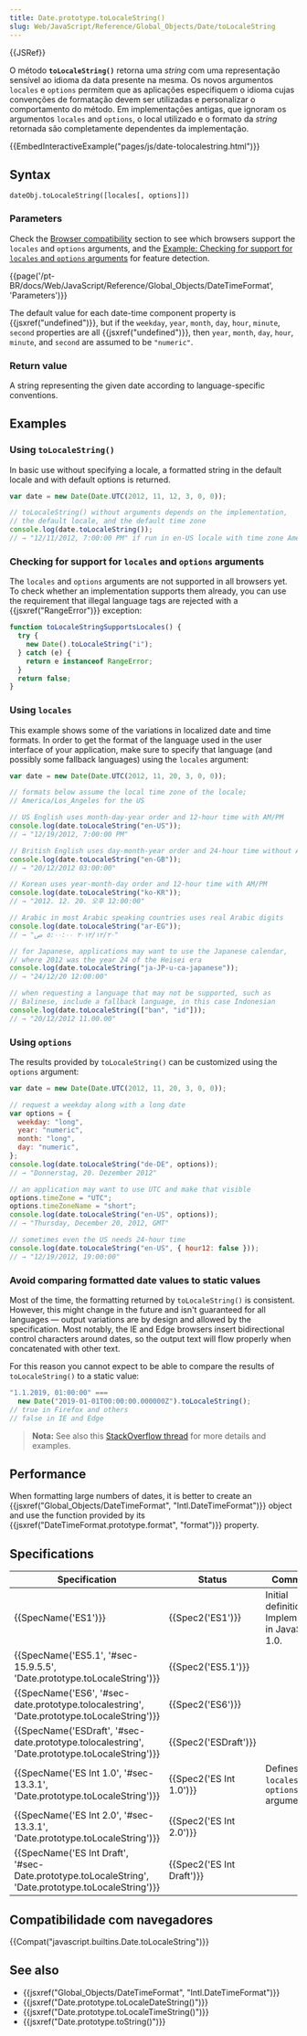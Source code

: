 ```yaml
---
title: Date.prototype.toLocaleString()
slug: Web/JavaScript/Reference/Global_Objects/Date/toLocaleString
---
```


{{JSRef}}

O método **`toLocaleString()`** retorna uma _string_ com uma representação sensível ao idioma da data presente na mesma. Os novos argumentos `locales` e `options` permitem que as aplicações especifiquem o idioma cujas convenções de formatação devem ser utilizadas e personalizar o comportamento do método. Em implementações antigas, que ignoram os argumentos `locales` and `options`, o local utilizado e o formato da _string_ retornada são completamente dependentes da implementação.

{{EmbedInteractiveExample("pages/js/date-tolocalestring.html")}}

## Syntax

```
dateObj.toLocaleString([locales[, options]])
```

### Parameters

Check the [Browser compatibility](#Browser_Compatibility) section to see which browsers support the `locales` and `options` arguments, and the [Example: Checking for support for `locales` and `options` arguments](#Example:_Checking_for_support_for_locales_and_options_arguments) for feature detection.

{{page('/pt-BR/docs/Web/JavaScript/Reference/Global_Objects/DateTimeFormat', 'Parameters')}}

The default value for each date-time component property is {{jsxref("undefined")}}, but if the `weekday`, `year`, `month`, `day`, `hour`, `minute`, `second` properties are all {{jsxref("undefined")}}, then `year`, `month`, `day`, `hour`, `minute`, and `second` are assumed to be `"numeric"`.

### Return value

A string representing the given date according to language-specific conventions.

## Examples

### Using `toLocaleString()`

In basic use without specifying a locale, a formatted string in the default locale and with default options is returned.

```js
var date = new Date(Date.UTC(2012, 11, 12, 3, 0, 0));

// toLocaleString() without arguments depends on the implementation,
// the default locale, and the default time zone
console.log(date.toLocaleString());
// → "12/11/2012, 7:00:00 PM" if run in en-US locale with time zone America/Los_Angeles
```

### Checking for support for `locales` and `options` arguments

The `locales` and `options` arguments are not supported in all browsers yet. To check whether an implementation supports them already, you can use the requirement that illegal language tags are rejected with a {{jsxref("RangeError")}} exception:

```js
function toLocaleStringSupportsLocales() {
  try {
    new Date().toLocaleString("i");
  } catch (e) {
    return e instanceof RangeError;
  }
  return false;
}
```

### Using `locales`

This example shows some of the variations in localized date and time formats. In order to get the format of the language used in the user interface of your application, make sure to specify that language (and possibly some fallback languages) using the `locales` argument:

```js
var date = new Date(Date.UTC(2012, 11, 20, 3, 0, 0));

// formats below assume the local time zone of the locale;
// America/Los_Angeles for the US

// US English uses month-day-year order and 12-hour time with AM/PM
console.log(date.toLocaleString("en-US"));
// → "12/19/2012, 7:00:00 PM"

// British English uses day-month-year order and 24-hour time without AM/PM
console.log(date.toLocaleString("en-GB"));
// → "20/12/2012 03:00:00"

// Korean uses year-month-day order and 12-hour time with AM/PM
console.log(date.toLocaleString("ko-KR"));
// → "2012. 12. 20. 오후 12:00:00"

// Arabic in most Arabic speaking countries uses real Arabic digits
console.log(date.toLocaleString("ar-EG"));
// → "٢٠‏/١٢‏/٢٠١٢ ٥:٠٠:٠٠ ص"

// for Japanese, applications may want to use the Japanese calendar,
// where 2012 was the year 24 of the Heisei era
console.log(date.toLocaleString("ja-JP-u-ca-japanese"));
// → "24/12/20 12:00:00"

// when requesting a language that may not be supported, such as
// Balinese, include a fallback language, in this case Indonesian
console.log(date.toLocaleString(["ban", "id"]));
// → "20/12/2012 11.00.00"
```

### Using `options`

The results provided by `toLocaleString()` can be customized using the `options` argument:

```js
var date = new Date(Date.UTC(2012, 11, 20, 3, 0, 0));

// request a weekday along with a long date
var options = {
  weekday: "long",
  year: "numeric",
  month: "long",
  day: "numeric",
};
console.log(date.toLocaleString("de-DE", options));
// → "Donnerstag, 20. Dezember 2012"

// an application may want to use UTC and make that visible
options.timeZone = "UTC";
options.timeZoneName = "short";
console.log(date.toLocaleString("en-US", options));
// → "Thursday, December 20, 2012, GMT"

// sometimes even the US needs 24-hour time
console.log(date.toLocaleString("en-US", { hour12: false }));
// → "12/19/2012, 19:00:00"
```

### Avoid comparing formatted date values to static values

Most of the time, the formatting returned by `toLocaleString()` is consistent. However, this might change in the future and isn't guaranteed for all languages — output variations are by design and allowed by the specification. Most notably, the IE and Edge browsers insert bidirectional control characters around dates, so the output text will flow properly when concatenated with other text.

For this reason you cannot expect to be able to compare the results of `toLocaleString()` to a static value:

```js example-bad
"1.1.2019, 01:00:00" ===
  new Date("2019-01-01T00:00:00.000000Z").toLocaleString();
// true in Firefox and others
// false in IE and Edge
```

> **Nota:** See also this [StackOverflow thread](https://stackoverflow.com/questions/25574963/ies-tolocalestring-has-strange-characters-in-results) for more details and examples.

## Performance

When formatting large numbers of dates, it is better to create an {{jsxref("Global_Objects/DateTimeFormat", "Intl.DateTimeFormat")}} object and use the function provided by its {{jsxref("DateTimeFormat.prototype.format", "format")}} property.

## Specifications

| Specification                                                                                       | Status                    | Comment                                            |
| --------------------------------------------------------------------------------------------------- | ------------------------- | -------------------------------------------------- |
| {{SpecName('ES1')}}                                                                                 | {{Spec2('ES1')}}          | Initial definition. Implemented in JavaScript 1.0. |
| {{SpecName('ES5.1', '#sec-15.9.5.5', 'Date.prototype.toLocaleString')}}                             | {{Spec2('ES5.1')}}        |                                                    |
| {{SpecName('ES6', '#sec-date.prototype.tolocalestring', 'Date.prototype.toLocaleString')}}          | {{Spec2('ES6')}}          |                                                    |
| {{SpecName('ESDraft', '#sec-date.prototype.tolocalestring', 'Date.prototype.toLocaleString')}}      | {{Spec2('ESDraft')}}      |                                                    |
| {{SpecName('ES Int 1.0', '#sec-13.3.1', 'Date.prototype.toLocaleString')}}                          | {{Spec2('ES Int 1.0')}}   | Defines `locales` and `options` arguments.         |
| {{SpecName('ES Int 2.0', '#sec-13.3.1', 'Date.prototype.toLocaleString')}}                          | {{Spec2('ES Int 2.0')}}   |                                                    |
| {{SpecName('ES Int Draft', '#sec-Date.prototype.toLocaleString', 'Date.prototype.toLocaleString')}} | {{Spec2('ES Int Draft')}} |                                                    |

## Compatibilidade com navegadores

{{Compat("javascript.builtins.Date.toLocaleString")}}

## See also

- {{jsxref("Global_Objects/DateTimeFormat", "Intl.DateTimeFormat")}}
- {{jsxref("Date.prototype.toLocaleDateString()")}}
- {{jsxref("Date.prototype.toLocaleTimeString()")}}
- {{jsxref("Date.prototype.toString()")}}
